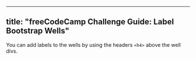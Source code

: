 
---
title: "freeCodeCamp Challenge Guide: Label Bootstrap Wells"
---

You can add labels to the wells by using the headers `<h4>` above the well divs.
